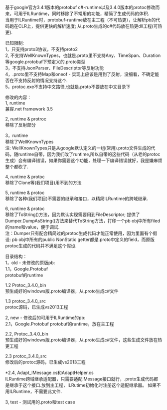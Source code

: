 基于google官方3.4.1版本的protobuf c#-runtime以及3.4.0版本的protoc修改而来，可用于ILRuntime，同时移除了不常用的功能，精简了生成代码的体积.  
当用于ILRuntime时，protobuf-runtime放在主工程（不可热更），让解析pb的代码跑在CLR上，提供更快的解析速度; 从.proto生成的c#代码放在热更dll工程(可热更).  

已知限制:  
  1，只支持proto3协议，不支持proto2  
  2, 不支持WellKnownTypes，也就是.proto里不支持Any、TimeSpan、Duration等google.protobuf下预定义的.proto类型  
  3，不支持JsonParser、FileDescriptor等反射功能  
  4，.proto里不支持Map和oneof - 实现上应该是用到了反射，没细看，不确定能否在不支持反射的情况支持这个.  
  5，protoc.exe不支持中文路径,也就是.proto不要放在中文目录下  

修改的内容：  
  1, runtime   
     兼容.net framework 3.5
  
  2, runtime & protroc   
     移除了反射部分

  3，runtime    
     移除了WellKnownTypes   
     注: WellKnownTypes只是从google默认定义的一组(常用).proto文件生成的代码，随runtime自带，因为我们改了runtime,所以自带的这些代码（从老的protoc生成）会有编译错误，如果你需要这个功能，处理一下编译错误就好，我是嫌麻烦整个都砍了.   

  4, runtime & protoc   
     移除了Clone等(我们项目)用不到的方法
     
  5, runtime & protoc   
     移除了各种(我们项目)不需要的继承和接口，以精简ILRuntime的跨域继承.   
  
  6, runtime & protoc   
     移除了ToString()方法，因为默认实现需要用到FileDescriptor; 提供了Dumper.DumpAsString()方法来替代ToString方法，打印一个pb obj中所有filed的name和value，便于调试.   
     注：Dumper只有配合精简过的protoc生成代码才能正常使用，因为里面有个假设: pb obj中所有的public NonStatic getter都是.proto中定义的field，而原版protoc生成的代码并不满足这个假设.


目录结构：  
1，old - 未修改的原版pb:  
   1.1，Google.Protobuf  
       protobuf的runtime  

   1.2  Protoc_3.4.0_bin  
       预生成好的windows版.proto编译器，从.proto生成c#文件

   1.3 protoc_3.4.0_src  
       protoc源码，已生成vs2013工程

2, new - 修改后的可用于ILRuntime的pb:  
  2.1，Google.Protobuf
       protobuf的runtime，放在主工程
  
  2.2, Protoc_3.4.0_bin  
      预生成好的windows版.proto编译器，从.proto生成c#文件，这些生成文件放在热更工程

  2.3 protoc_3.4.0_src  
     修改后的protoc源码，已生成vs2013工程
  
  *2.4, Adapt_IMessage.cs和AdaptHelper.cs  
      ILRuntime跨域继承适配器，只需要适配IMessage接口就行，.proto生成代码都是继承于这个接口.放到主工程，ILRutime初始化时注册这个适配继承器。
      如果不用ILRuntime，不需要此文件.

3, test - 测试用的.proto和test case  




